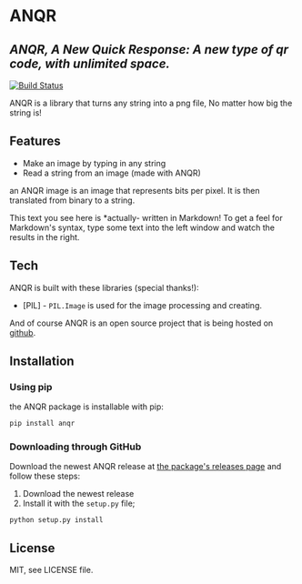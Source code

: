 # ANQR
## _ANQR, A New Quick Response: A new type of qr code, with unlimited space._

[![Build Status](https://travis-ci.org/joemccann/dillinger.svg?branch=master)](https://travis-ci.org/joemccann/dillinger)

ANQR is a library that turns any string into a png file, 
No matter how big the string is!

## Features

- Make an image by typing in any string
- Read a string from an image (made with ANQR)

an ANQR image is an image that represents bits per pixel. It is then translated from binary to a string.

This text you see here is *actually- written in Markdown! To get a feel
for Markdown's syntax, type some text into the left window and
watch the results in the right.

## Tech

ANQR is built with these libraries (special thanks!):

- [PIL] - `PIL.Image` is used for the image processing and creating.

And of course ANQR is an open source project that is being hosted on [github](https://github.com/GHGDev-11/ANQR).

## Installation

### Using pip

the ANQR package is installable with pip:
```sh
pip install anqr
```

### Downloading through GitHub

Download the newest ANQR release at [the package's releases page](https://github.com/GHGDev-11/ANQR/releases) and follow these steps:

1. Download the newest release
2. Install it with the `setup.py` file;
```
python setup.py install
```

## License

MIT, see LICENSE file.